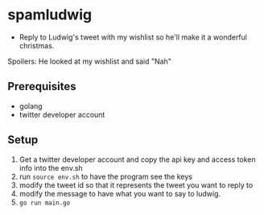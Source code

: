 # spamludwig

* Reply to Ludwig's tweet with my wishlist so he'll make it a wonderful christmas.

Spoilers: He looked at my wishlist and said "Nah"

## Prerequisites

* golang
* twitter developer account

## Setup

1) Get a twitter developer account and copy the api key and access token info into the env.sh
2) run `source env.sh` to have the program see the keys
3) modify the tweet id so that it represents the tweet you want to reply to
4) modify the message to have what you want to say to ludwig.
5) `go run main.go`
